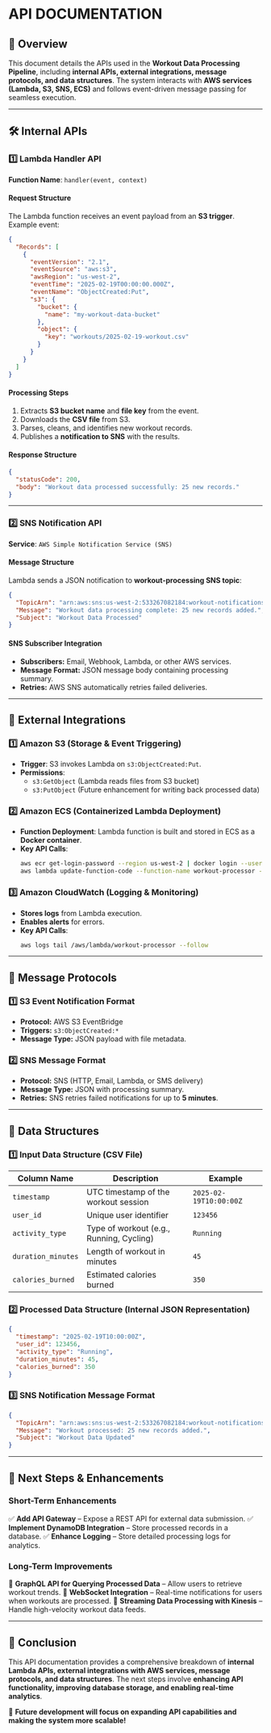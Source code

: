 # API DOCUMENTATION

## **📌 Overview**
This document details the APIs used in the **Workout Data Processing Pipeline**, including **internal APIs, external integrations, message protocols, and data structures**. The system interacts with **AWS services (Lambda, S3, SNS, ECS)** and follows event-driven message passing for seamless execution.

---

## **🛠 Internal APIs**

### **1️⃣ Lambda Handler API**
**Function Name**: `handler(event, context)`

#### **Request Structure**
The Lambda function receives an event payload from an **S3 trigger**. Example event:
```json
{
  "Records": [
    {
      "eventVersion": "2.1",
      "eventSource": "aws:s3",
      "awsRegion": "us-west-2",
      "eventTime": "2025-02-19T00:00:00.000Z",
      "eventName": "ObjectCreated:Put",
      "s3": {
        "bucket": {
          "name": "my-workout-data-bucket"
        },
        "object": {
          "key": "workouts/2025-02-19-workout.csv"
        }
      }
    }
  ]
}
```

#### **Processing Steps**
1. Extracts **S3 bucket name** and **file key** from the event.
2. Downloads the **CSV file** from S3.
3. Parses, cleans, and identifies new workout records.
4. Publishes a **notification to SNS** with the results.

#### **Response Structure**
```json
{
  "statusCode": 200,
  "body": "Workout data processed successfully: 25 new records."
}
```

---

### **2️⃣ SNS Notification API**
**Service**: `AWS Simple Notification Service (SNS)`

#### **Message Structure**
Lambda sends a JSON notification to **workout-processing SNS topic**:
```json
{
  "TopicArn": "arn:aws:sns:us-west-2:533267082184:workout-notifications",
  "Message": "Workout data processing complete: 25 new records added.",
  "Subject": "Workout Data Processed"
}
```

#### **SNS Subscriber Integration**
- **Subscribers:** Email, Webhook, Lambda, or other AWS services.
- **Message Format:** JSON message body containing processing summary.
- **Retries:** AWS SNS automatically retries failed deliveries.

---

## **🔗 External Integrations**

### **1️⃣ Amazon S3 (Storage & Event Triggering)**
- **Trigger**: S3 invokes Lambda on `s3:ObjectCreated:Put`.
- **Permissions**:
  - `s3:GetObject` (Lambda reads files from S3 bucket)
  - `s3:PutObject` (Future enhancement for writing back processed data)

### **2️⃣ Amazon ECS (Containerized Lambda Deployment)**
- **Function Deployment**: Lambda function is built and stored in ECS as a **Docker container**.
- **Key API Calls**:
  ```bash
  aws ecr get-login-password --region us-west-2 | docker login --username AWS --password-stdin 533267082184.dkr.ecr.us-west-2.amazonaws.com
  aws lambda update-function-code --function-name workout-processor --image-uri 533267082184.dkr.ecr.us-west-2.amazonaws.com/workout-processor:latest
  ```

### **3️⃣ Amazon CloudWatch (Logging & Monitoring)**
- **Stores logs** from Lambda execution.
- **Enables alerts** for errors.
- **Key API Calls**:
  ```bash
  aws logs tail /aws/lambda/workout-processor --follow
  ```

---

## **📜 Message Protocols**

### **1️⃣ S3 Event Notification Format**
- **Protocol:** AWS S3 EventBridge
- **Triggers:** `s3:ObjectCreated:*`
- **Message Type:** JSON payload with file metadata.

### **2️⃣ SNS Message Format**
- **Protocol:** SNS (HTTP, Email, Lambda, or SMS delivery)
- **Message Type:** JSON with processing summary.
- **Retries:** SNS retries failed notifications for up to **5 minutes**.

---

## **📂 Data Structures**

### **1️⃣ Input Data Structure (CSV File)**
| **Column Name** | **Description** | **Example** |
|---------------|-------------|-----------|
| `timestamp` | UTC timestamp of the workout session | `2025-02-19T10:00:00Z` |
| `user_id` | Unique user identifier | `123456` |
| `activity_type` | Type of workout (e.g., Running, Cycling) | `Running` |
| `duration_minutes` | Length of workout in minutes | `45` |
| `calories_burned` | Estimated calories burned | `350` |

### **2️⃣ Processed Data Structure (Internal JSON Representation)**
```json
{
  "timestamp": "2025-02-19T10:00:00Z",
  "user_id": 123456,
  "activity_type": "Running",
  "duration_minutes": 45,
  "calories_burned": 350
}
```

### **3️⃣ SNS Notification Message Format**
```json
{
  "TopicArn": "arn:aws:sns:us-west-2:533267082184:workout-notifications",
  "Message": "Workout processed: 25 new records added.",
  "Subject": "Workout Data Updated"
}
```

---

## **🚀 Next Steps & Enhancements**

### **Short-Term Enhancements**
✅ **Add API Gateway** – Expose a REST API for external data submission.
✅ **Implement DynamoDB Integration** – Store processed records in a database.
✅ **Enhance Logging** – Store detailed processing logs for analytics.

### **Long-Term Improvements**
📌 **GraphQL API for Querying Processed Data** – Allow users to retrieve workout trends.
📌 **WebSocket Integration** – Real-time notifications for users when workouts are processed.
📌 **Streaming Data Processing with Kinesis** – Handle high-velocity workout data feeds.

---

## **🎉 Conclusion**
This API documentation provides a comprehensive breakdown of **internal Lambda APIs, external integrations with AWS services, message protocols, and data structures**. The next steps involve **enhancing API functionality, improving database storage, and enabling real-time analytics**.

🚀 **Future development will focus on expanding API capabilities and making the system more scalable!**

